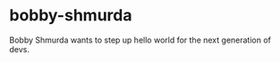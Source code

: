 bobby-shmurda
=============

Bobby Shmurda wants to step up hello world for the next generation of devs.
